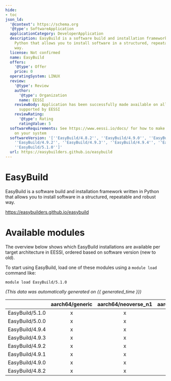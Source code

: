 ```yaml
---
hide:
- toc
json_ld:
  '@context': https://schema.org
  '@type': SoftwareApplication
  applicationCategory: DeveloperApplication
  description: EasyBuild is a software build and installation framework written in
    Python that allows you to install software in a structured, repeatable and robust
    way.
  license: Not confirmed
  name: EasyBuild
  offers:
    '@type': Offer
    price: 0
  operatingSystem: LINUX
  review:
    '@type': Review
    author:
      '@type': Organization
      name: EESSI
    reviewBody: Application has been successfully made available on all architectures
      supported by EESSI
    reviewRating:
      '@type': Rating
      ratingValue: 5
  softwareRequirements: See https://www.eessi.io/docs/ for how to make EESSI available
    on your system
  softwareVersion: '[''EasyBuild/4.8.2'', ''EasyBuild/4.9.0'', ''EasyBuild/4.9.1'',
    ''EasyBuild/4.9.2'', ''EasyBuild/4.9.3'', ''EasyBuild/4.9.4'', ''EasyBuild/5.0.0'',
    ''EasyBuild/5.1.0'']'
  url: https://easybuilders.github.io/easybuild
---
```


EasyBuild
=========


EasyBuild is a software build and installation framework written in Python that allows you to install software in a structured, repeatable and robust way.

https://easybuilders.github.io/easybuild
# Available modules


The overview below shows which EasyBuild installations are available per target architecture in EESSI, ordered based on software version (new to old).

To start using EasyBuild, load one of these modules using a `module load` command like:

```shell
module load EasyBuild/5.1.0
```

*(This data was automatically generated on {{ generated_time }})*  

| |aarch64/generic|aarch64/neoverse_n1|aarch64/neoverse_v1|aarch64/nvidia/grace|x86_64/generic|x86_64/amd/zen2|x86_64/amd/zen3|x86_64/amd/zen4|x86_64/intel/cascadelake|x86_64/intel/haswell|x86_64/intel/icelake|x86_64/intel/sapphirerapids|x86_64/intel/skylake_avx512|
| :---: | :---: | :---: | :---: | :---: | :---: | :---: | :---: | :---: | :---: | :---: | :---: | :---: | :---: |
|EasyBuild/5.1.0|x|x|x|x|x|x|x|x|x|x|x|x|x|
|EasyBuild/5.0.0|x|x|x|x|x|x|x|x|x|x|x|x|x|
|EasyBuild/4.9.4|x|x|x|x|x|x|x|x|x|x|x|x|x|
|EasyBuild/4.9.3|x|x|x|x|x|x|x|x|x|x|x|x|x|
|EasyBuild/4.9.2|x|x|x|x|x|x|x|x|x|x|x|x|x|
|EasyBuild/4.9.1|x|x|x|x|x|x|x|x|x|x|x|x|x|
|EasyBuild/4.9.0|x|x|x|x|x|x|x|x|x|x|x|x|x|
|EasyBuild/4.8.2|x|x|x|x|x|x|x|x|x|x|x|x|x|
